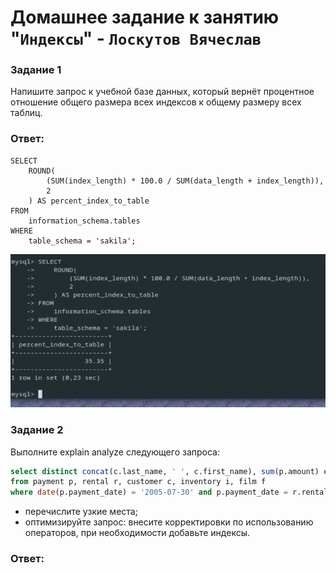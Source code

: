 # Домашнее задание к занятию "`Индексы`" - `Лоскутов Вячеслав`

### Задание 1

Напишите запрос к учебной базе данных, который вернёт процентное отношение общего размера всех индексов к общему размеру всех таблиц.

### Ответ:

```
SELECT 
    ROUND(
        (SUM(index_length) * 100.0 / SUM(data_length + index_length)), 
        2
    ) AS percent_index_to_table
FROM 
    information_schema.tables
WHERE 
    table_schema = 'sakila';
```
![percent](https://github.com/NightWalkerZ488/hw_indexes_lvv/blob/main/1.PNG)

### Задание 2

Выполните explain analyze следующего запроса:
```sql
select distinct concat(c.last_name, ' ', c.first_name), sum(p.amount) over (partition by c.customer_id, f.title)
from payment p, rental r, customer c, inventory i, film f
where date(p.payment_date) = '2005-07-30' and p.payment_date = r.rental_date and r.customer_id = c.customer_id and i.inventory_id = r.inventory_id
```
- перечислите узкие места;
- оптимизируйте запрос: внесите корректировки по использованию операторов, при необходимости добавьте индексы.

### Ответ:



